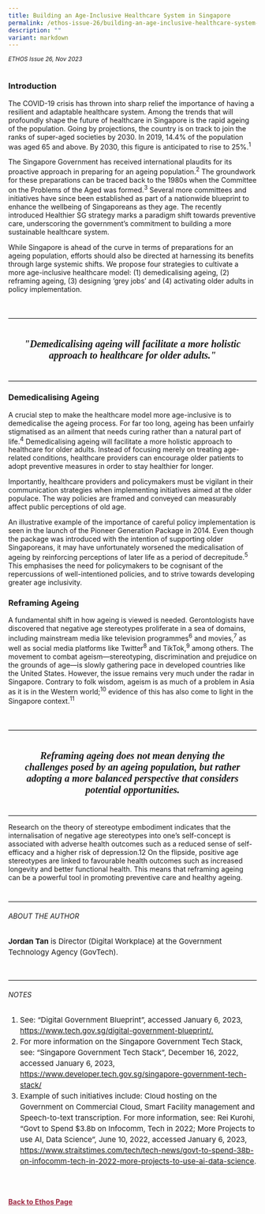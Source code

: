 ```yaml
---
title: Building an Age-Inclusive Healthcare System in Singapore
permalink: /ethos-issue-26/building-an-age-inclusive-healthcare-system-in-singapore/
description: ""
variant: markdown
---
```

<style>

		
.back a
{
	color: #9f2943;
	font-weight: bold;
}

.break
{
   border-top: 1px solid  black;
   border-bottom: 1px solid black;
	 padding:20px;
	text-align:center;
	font-size:30px;
	margin-top:50px;
}
	
.break1
{
	font-family: Georgia;
	font-size:20px;
	font-style: italic;
	font-weight: bold;
}

#public-sector
{
background-color:#12143b;
padding: 20px;
margin-top: 30px;
}
	
#public-sector p
{
color: #ffffff;
}	
	
#public-sector h4
{
color: #3DB984;	
}
	
#text
{
background-color:#12143b;
padding: 20px;
margin-top: 30px;
}
	
#text p
{
color: #ffffff;
}		
	
#for-more-info
{
	background-color:#12143b;
	color:white;
	margin-top:45px;
	padding:20px;
}
	
#for-more-info a
{
color: #3DB984;
font-weight:bold;
}	
	
.author
{
border-bottom: 1px solid black;
margin-top:40px;
padding-bottom:30px;
border-top: 1px solid black;
}
	
.author p
{
font-size: 15px;	
line-height: 22px;
}
	
.notestop ol li
{
font-size: 15px;
line-height:22px;
}		
	
.next-steps
{
background-color:#12143b;
padding: 20px;
color: white;
}
	
.next-steps h3
{
	color:#3DB984;
}
	


	
</style>
<em><small>ETHOS Issue 26, Nov 2023</small></em>
<div class="background-image">
<img src="">
</div>

<h3>Introduction</h3>

<p>The COVID-19 crisis has thrown into sharp relief the importance of having a resilient and adaptable healthcare system. Among the trends that will profoundly shape the future of healthcare in Singapore is the rapid ageing of the population. Going by projections, the country is on track to join the ranks of super-aged societies by 2030. In 2019, 14.4% of the population was aged 65 and above. By 2030, this figure is anticipated to rise to 25%.<sup>1</sup></p>

<p>The Singapore Government has received international plaudits for its proactive approach in preparing for an ageing population.<sup>2</sup> The groundwork for these preparations can be traced back to the 1980s when the Committee on the Problems of the Aged was formed.<sup>3</sup> Several more committees and initiatives have since been established as part of a nationwide blueprint to enhance the wellbeing of Singaporeans as they age. The recently introduced Healthier SG strategy marks a paradigm shift towards preventive care, underscoring the government’s commitment to building a more sustainable healthcare system.</p>

<p>While Singapore is ahead of the curve in terms of preparations for an ageing population, efforts should also be directed at harnessing its benefits through large systemic shifts. We propose four strategies to cultivate a more age-inclusive healthcare model:  (1) demedicalising ageing, (2) reframing ageing, (3) designing ‘grey jobs’ and (4) activating older adults in policy implementation.</p>


<div class="break">
<p class="break1">"Demedicalising 
ageing will facilitate a 
more holistic approach 
to healthcare for 
older adults."</p>
</div>


<h3>Demedicalising Ageing</h3>

<p>A crucial step to make the healthcare model more age-inclusive is to demedicalise the ageing process. For far too long, ageing has been unfairly stigmatised as an ailment that needs curing rather than a natural part of life.<sup>4</sup> Demedicalising ageing will facilitate a more holistic approach to healthcare for older adults. Instead of focusing merely on treating age-related conditions, healthcare providers can encourage older patients to adopt preventive measures in order to stay healthier for longer.</p>

<p>Importantly, healthcare providers and policymakers must be vigilant in their communication strategies when implementing initiatives aimed at the older populace. The way policies are framed and conveyed can measurably affect public perceptions of old age.</p>

<p>An illustrative example of the importance of careful policy implementation is seen in the launch of the Pioneer Generation Package in 2014. Even though the package was introduced with the intention of supporting older Singaporeans, it may have unfortunately worsened the medicalisation of ageing by reinforcing perceptions of later life as a period of decrepitude.<sup>5</sup> This emphasises the need for policymakers to be cognisant of the repercussions of well-intentioned policies, and to strive towards developing  greater age inclusivity.</p>


<h3>Reframing Ageing</h3>

<p>A fundamental shift in how ageing is viewed is needed. Gerontologists have discovered that negative age stereotypes proliferate in a sea of domains, including mainstream media like television programmes<sup>6</sup> and movies,<sup>7</sup> as well as social media platforms like Twitter<sup>8</sup> and TikTok,<sup>9</sup> among others. The movement to combat ageism—stereotyping, discrimination and prejudice on the grounds of age—is slowly gathering pace in developed countries like the United States. However, the issue remains very much under the radar in Singapore. Contrary to folk wisdom, ageism is as much of a problem in Asia as it is in the Western world;<sup>10</sup> evidence of this has also come to light in the Singapore context.<sup>11</sup></p>

<div class="break">
<p class="break1">Reframing 
ageing does not 
mean denying the 
challenges posed 
by an ageing 
population, but 
rather adopting 
a more balanced 
perspective that 
considers potential 
opportunities.</p>
</div>

<p>Research on the theory of stereotype embodiment indicates that the internalisation of negative age stereotypes into one’s self-concept is associated with adverse health outcomes such as a reduced sense of self-efficacy and a higher risk of depression.12 On the flipside, positive age stereotypes are linked to favourable health outcomes such as increased longevity and better functional health. This means that reframing ageing can be a powerful tool in promoting preventive care and healthy ageing.</p>







<div class="author">
<h6>ABOUT THE AUTHOR</h6>	
<p><b>Jordan Tan</b> is Director (Digital Workplace) at the Government Technology Agency (GovTech).</p>
</div>


<div class="notestop">
<h6>NOTES</h6>
<ol>
	
<li id="num1">See: “Digital Government Blueprint”, accessed January 6, 2023, <a target="_blank" href="https://www.tech.gov.sg/digital-government-blueprint/">https://www.tech.gov.sg/digital-government-blueprint/.</a></li>
	
	
<li id="num2">For more information on the Singapore Government Tech Stack, see: “Singapore Government Tech Stack”,  December 16, 2022, accessed January 6, 2023, 
<a target="_blank" href="https://www.developer.tech.gov.sg/singapore-government-tech-stack/">https://www.developer.tech.gov.sg/singapore-government-tech-stack/</a></li>
	
	
<li id="num3">Example of such initiatives include: Cloud hosting on the Government on Commercial Cloud, Smart Facility management and Speech-to-text transcription. For more information, see: Rei Kurohi, “Govt to Spend $3.8b on Infocomm, Tech in 2022; More Projects to use AI, Data Science”, June 10, 2022, accessed January 6, 2023, <a target="_blank" href="https://www.straitstimes.com/tech/tech-news/govt-to-spend-38b-on-infocomm-tech-in-2022-more-projects-to-use-ai-data-science">https://www.straitstimes.com/tech/tech-news/govt-to-spend-38b-on-infocomm-tech-in-2022-more-projects-to-use-ai-data-science</a>.</li>
</ol>	
</div>






<br><br>
<div class="back">
<a href="/ethos/">Back to Ethos Page</a>	
</div>